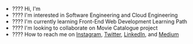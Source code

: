 - ???? Hi, I'm <jossxds>
- ???? I'm interested in Software Engineering and Cloud Engineering 
- ???? I'm currently learning Front-End Web Development Learning Path
- ????️ I'm looking to collaborate on Movie Catalogue project
- ???? How to reach me on 
<a href="https://www.instagram.com/<USERNAME_ANDA>/" target="_blank">Instagram</a>, 
<a href="https://twitter.com/<USERNAME_ANDA>"  target="_blank">Twitter</a>, 
<a href="https://www.linkedin.com/in/<USERNAME_ANDA>/" target="_blank">LinkedIn</a>, and 
<a href="https://medium.com/@<USERNAME_ANDA>" target="_blank">Medium</a>
 
<!---
nurrizkiap/nurrizkiap is a ✨ special ✨ repository because its `README.md` (this file) appears on your GitHub profile.
You can click the Preview link to take a look at your changes.
--->

